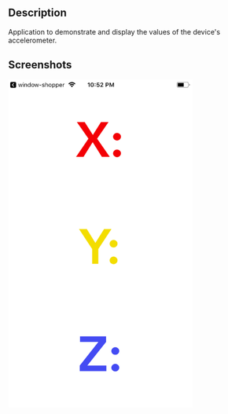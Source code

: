 ## Description
Application to demonstrate and display the values of the device's accelerometer.

## Screenshots
<kbd><img src="https://github.com/codyph/app-XYZ/blob/master/images/Screen1.png" width="375" height="667"></kbd>
